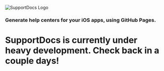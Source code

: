 ![SupportDocs Logo](https://raw.githubusercontent.com/aheze/SupportDocs/main/Assets/SupportDocs.png)

### Generate help centers for your iOS apps, using GitHub Pages.

# SupportDocs is currently under heavy development. Check back in a couple days!
